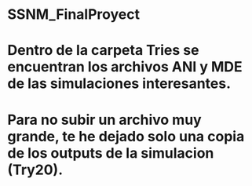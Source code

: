 # SSNM_FinalProyect
# Dentro de la carpeta Tries se encuentran los archivos ANI y MDE de las simulaciones interesantes.
# Para no subir un archivo muy grande, te he dejado solo una copia de los outputs de la simulacion (Try20).
